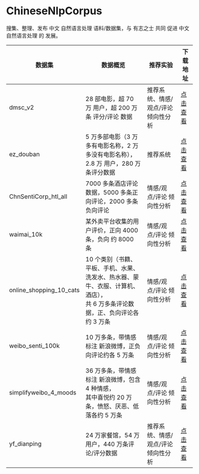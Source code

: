 # ChineseNlpCorpus
搜集、整理、发布 中文 自然语言处理 语料/数据集，与 有志之士 共同 促进 中文 自然语言处理 的 发展。

| 数据集 | 数据概览 | 推荐实验 | 下载地址 |
| ----- | -------- | ------- | ------------------ |
| dmsc_v2 | 28 部电影，超 70 万 用户，超 200 万条 评分/评论 数据 | 推荐系统、情感/观点/评论 倾向性分析 | [点击查看](./datasets/dmsc_v2/intro.ipynb) |
| ez_douban | 5 万多部电影（3 万多有电影名称，2 万多没有电影名称），2.8 万 用户，280 万条评分数据 | 推荐系统 | [点击查看](./datasets/ez_douban/intro.ipynb) |
| ChnSentiCorp_htl_all | 7000 多条酒店评论数据，5000 多条正向评论，2000 多条负向评论 | 情感/观点/评论 倾向性分析 | [点击查看](./datasets/ChnSentiCorp_htl_all/intro.ipynb) |
| waimai_10k | 某外卖平台收集的用户评价，正向 4000 条，负向 约 8000 条 | 情感/观点/评论 倾向性分析 | [点击查看](./datasets/waimai_10k/intro.ipynb) |
| online_shopping_10_cats | 10 个类别（书籍、平板、手机、水果、洗发水、热水器、蒙牛、衣服、计算机、酒店），<br /> 共 6 万多条评论数据，正、负向评论各约 3 万条 | 情感/观点/评论 倾向性分析 | [点击查看](./datasets/online_shopping_10_cats/intro.ipynb) |
| weibo_senti_100k | 10 万多条，带情感标注 新浪微博，正负向评论约各 5 万条 | 情感/观点/评论 倾向性分析 | [点击查看](./datasets/weibo_senti_100k/intro.ipynb) |
| simplifyweibo_4_moods | 36 万多条，带情感标注 新浪微博，包含 4 种情感，<br /> 其中喜悦约 20 万条，愤怒、厌恶、低落各约 5 万条 | 情感/观点/评论 倾向性分析 | [点击查看](./datasets/simplifyweibo_4_moods/intro.ipynb) |
| yf_dianping | 24 万家餐馆，54 万用户，440 万条评论/评分数据 | 推荐系统、情感/观点/评论 倾向性分析 | [点击查看](./datasets/yf_dianping/intro.ipynb) |

